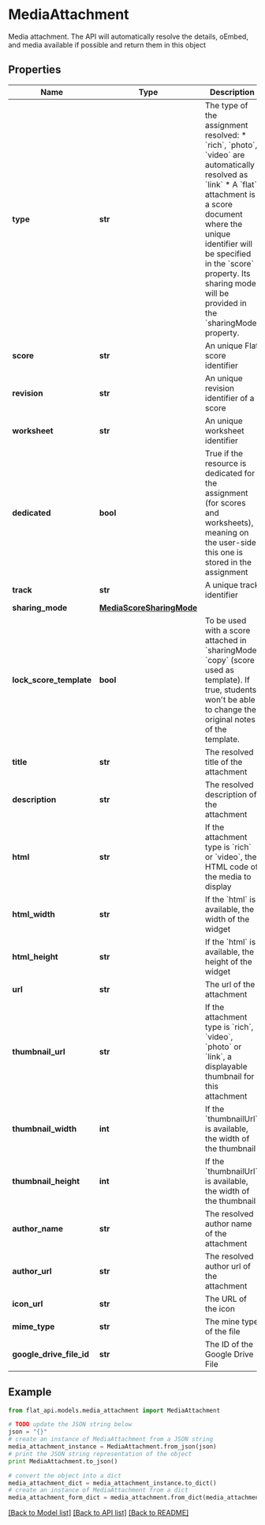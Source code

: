 # MediaAttachment

Media attachment. The API will automatically resolve the details, oEmbed, and media available if possible and return them in this object 

## Properties

Name | Type | Description | Notes
------------ | ------------- | ------------- | -------------
**type** | **str** | The type of the assignment resolved: * &#x60;rich&#x60;, &#x60;photo&#x60;, &#x60;video&#x60; are automatically resolved as &#x60;link&#x60; * A &#x60;flat&#x60; attachment is a score document where the unique identifier will be specified in the &#x60;score&#x60; property. Its sharing mode will be provided in the &#x60;sharingMode&#x60; property.  | 
**score** | **str** | An unique Flat score identifier | [optional] 
**revision** | **str** | An unique revision identifier of a score | [optional] 
**worksheet** | **str** | An unique worksheet identifier | [optional] 
**dedicated** | **bool** | True if the resource is dedicated for the assignment (for scores and worksheets), meaning on the user-side this one is stored in the assignment | [optional] 
**track** | **str** | A unique track identifier | [optional] 
**sharing_mode** | [**MediaScoreSharingMode**](MediaScoreSharingMode.md) |  | [optional] 
**lock_score_template** | **bool** | To be used with a score attached in &#x60;sharingMode&#x60; &#x60;copy&#x60; (score used as template). If true, students won&#39;t be able to change the original notes of the template. | [optional] 
**title** | **str** | The resolved title of the attachment | [optional] 
**description** | **str** | The resolved description of the attachment | [optional] 
**html** | **str** | If the attachment type is &#x60;rich&#x60; or &#x60;video&#x60;, the HTML code of the media to display  | [optional] 
**html_width** | **str** | If the &#x60;html&#x60; is available, the width of the widget | [optional] 
**html_height** | **str** | If the &#x60;html&#x60; is available, the height of the widget | [optional] 
**url** | **str** | The url of the attachment | [optional] 
**thumbnail_url** | **str** | If the attachment type is &#x60;rich&#x60;, &#x60;video&#x60;, &#x60;photo&#x60; or &#x60;link&#x60;, a displayable thumbnail for this attachment  | [optional] 
**thumbnail_width** | **int** | If the &#x60;thumbnailUrl&#x60; is available, the width of the thumbnail  | [optional] 
**thumbnail_height** | **int** | If the &#x60;thumbnailUrl&#x60; is available, the width of the thumbnail  | [optional] 
**author_name** | **str** | The resolved author name of the attachment | [optional] 
**author_url** | **str** | The resolved author url of the attachment | [optional] 
**icon_url** | **str** | The URL of the icon | [optional] 
**mime_type** | **str** | The mine type of the file | [optional] 
**google_drive_file_id** | **str** | The ID of the Google Drive File | [optional] 

## Example

```python
from flat_api.models.media_attachment import MediaAttachment

# TODO update the JSON string below
json = "{}"
# create an instance of MediaAttachment from a JSON string
media_attachment_instance = MediaAttachment.from_json(json)
# print the JSON string representation of the object
print MediaAttachment.to_json()

# convert the object into a dict
media_attachment_dict = media_attachment_instance.to_dict()
# create an instance of MediaAttachment from a dict
media_attachment_form_dict = media_attachment.from_dict(media_attachment_dict)
```
[[Back to Model list]](../README.md#documentation-for-models) [[Back to API list]](../README.md#documentation-for-api-endpoints) [[Back to README]](../README.md)


